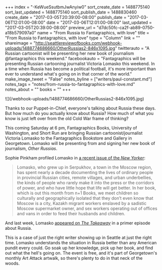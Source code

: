 +++
index = "-KeWueSsutbmJwAnyiw0"
sort_create_date = 1488775140
sort_last_updated = 1488775140
sort_publish_date = 1488830460
create_date = "2017-03-05T20:39:00-08:00"
publish_date = "2017-03-06T12:01:00-08:00"
date = "2017-03-06T12:01:00-08:00"
last_updated = "2017-03-05T20:39:00-08:00"
preview_url = "d7dc50fc-ca2f-ab89-0750-a18b579097a0"
name = "From Russia to Fantagraphics, with love"
title = "From Russia to Fantagraphics, with love"
type = "Column"
link = ""
shareimage = "http://seattlereviewofbooks.com/webhook-uploads/1488774686660/OtherRussias2-846x1095.jpg"
twitterauto = "A Russian cartoonist will be presenting her new book of journalism @fantagraphics this weekend."
facebookauto = "Fantagraphics will be presenting Russian cartooning journalist Victoria Lomasko this weekend. In a time when Russia has become a political football, it's more important than ever to understand what's going on in that corner of the world."
make_image_tweet = "False"
notes_byline = ["writers/paul-constant.md"]
notes_tags = "notes/from-russia-to-fantagraphics-with-love.md"
notes_about = ""
books = ""
+++
<p class="image">![](/webhook-uploads/1488774686660/OtherRussias2-846x1095.jpg)</p>

Thanks to our Puppet-in-Chief, everyone's talking about Russia these days. But how much do you actually know about Russia? How much of what you know is just left over from the old Cold War frame of thinking? 

This coming Saturday at 6 pm, Fantagraphics Books, University of Washington, and Short Run are bringing Russian cartoonist/journalist Victoria Lomasko to the Fantagraphics Bookstore and Gallery in Georgetown. Lomasko will be presenting from and signing her new book of journalism, *Other Russias*.

Sophie Pinkham profiled Lomasko in [a recent issue of the *New Yorker*](http://www.newyorker.com/books/page-turner/listening-to-ordinary-russians-by-drawing-them-one-by-one):

<blockquote>Lomasko, who grew up in Serpukhov, a town in the Moscow region, has spent nearly a decade documenting the lives of ordinary people in provincial Russian cities, remote villages, and urban underbellies, the kinds of people who rarely make it into the press or the corridors of power, and who have little hope that life will get better. In her book, which is out this month from n+1 Books, we meet children so culturally and geographically isolated that they don’t even know that Moscow is a city, Kazakh migrant workers enslaved by a sadistic Moscow supermarket owner, and sex workers operating out of offices and vans in order to feed their husbands and children.</blockquote>

And last week, Lomasko [appeared on *The Takeaway*](http://www.wnyc.org/story/the-takeaway-2017-03-03/) in a primer episode about Russia.

This is a case of just the right writer showing up in Seattle at just the right time. Lomasko understands the situation in Russia better than any American pundit every could. Go soak up her knowledge, pick up her book, and find out what the hell's going on. The event is free, and it's part of Georgetown's monthly Art Attack artwalk, so there's plenty to do in that neck of the woods.